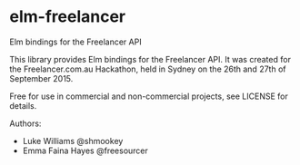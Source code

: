 # elm-freelancer
Elm bindings for the Freelancer API

This library provides Elm bindings for the Freelancer API. It was created for the Freelancer.com.au Hackathon, held in Sydney on the 26th and 27th of September 2015. 

Free for use in commercial and non-commercial projects, see LICENSE for details.


Authors:

- Luke Williams @shmookey
- Emma Faina Hayes @freesourcer
